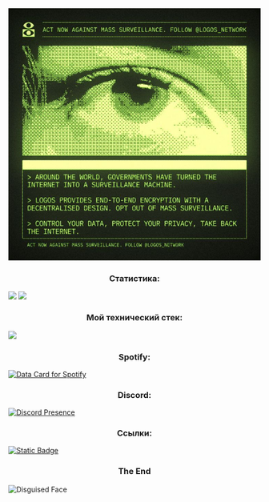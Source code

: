 <img src="static/0d70e590f16d9bd416cf73db4b41adcf.jpg" />
<h3 align="center">Статистика:</h3>
<img height=200 aling="center" src="https://github-readme-stats.vercel.app/api?username=ksan0ks&theme=merko&locale=ru&show_icons=true&border_radius=5.5&">
<img height=200 aling="center" src="https://github-readme-stats.vercel.app/api/top-langs?username=ksan0ks&theme=merko&locale=ru&show_icons=true&border_radius=5.5&size_weight=0.5&count_weight=0.5&langs_count=20">

<h3 align="center">Мой технический стек:</h3>
                                  
<img height=109 aling="center" src="https://skillicons.dev/icons?i=vscode,obsidian,md,materialui,js,html,css,bootstrap"/>

<h3 align="center">Spotify:</h3>

<a href="https://data-card-for-spotify.herokuapp.com/card?user_id=31wl35pghmdlf6nrllhnhebibkwu">
  <img src="https://data-card-for-spotify.herokuapp.com/api/card?user_id=31wl35pghmdlf6nrllhnhebibkwu" alt="Data Card for Spotify">
</a>
<h3 align="center">Discord:</h3>

[![Discord Presence](https://lanyard.cnrad.dev/api/1292500999264665656?idleMessage=Hello%20World&hideSpotify=false)](https://discord.com/users/1292500999264665656)

<h3 align="center">Ссылки:</h3>
<a href="https://elemsocial.com/e/BrawlStars"> <img alt="Static Badge" src="https://img.shields.io/badge/elemsocial-lol?style=for-the-badge&color=333&link=https%3A%2F%2Felemsocial.com%2Fe%2FBrawlStars"> </a>


<h3 align="center">The End</h3>

<img align="center" src="https://raw.githubusercontent.com/Tarikul-Islam-Anik/Telegram-Animated-Emojis/main/Smileys/Disguised%20Face.webp" alt="Disguised Face" width="200" height="200" />
